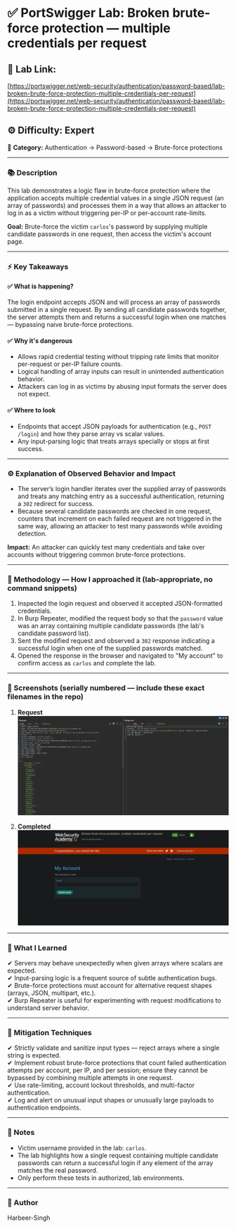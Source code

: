 # ✅ **PortSwigger Lab: Broken brute-force protection — multiple credentials per request**

## 🔗 **Lab Link:**

[https://portswigger.net/web-security/authentication/password-based/lab-broken-brute-force-protection-multiple-credentials-per-request](https://portswigger.net/web-security/authentication/password-based/lab-broken-brute-force-protection-multiple-credentials-per-request)

## ⚙️ **Difficulty:** Expert

📂 **Category:** Authentication → Password-based → Brute-force protections

---

### 📚 **Description**

This lab demonstrates a logic flaw in brute-force protection where the application accepts multiple credential values in a single JSON request (an array of passwords) and processes them in a way that allows an attacker to log in as a victim without triggering per-IP or per-account rate-limits.

**Goal:** Brute-force the victim `carlos`'s password by supplying multiple candidate passwords in one request, then access the victim's account page.

---

### ⚡ **Key Takeaways**

#### ✅ What is happening?

The login endpoint accepts JSON and will process an array of passwords submitted in a single request. By sending all candidate passwords together, the server attempts them and returns a successful login when one matches — bypassing naive brute-force protections.

#### ✅ Why it's dangerous

* Allows rapid credential testing without tripping rate limits that monitor per-request or per-IP failure counts.
* Logical handling of array inputs can result in unintended authentication behavior.
* Attackers can log in as victims by abusing input formats the server does not expect.

#### ✅ Where to look

* Endpoints that accept JSON payloads for authentication (e.g., `POST /login`) and how they parse array vs scalar values.
* Any input-parsing logic that treats arrays specially or stops at first success.

---

### ⚙️ **Explanation of Observed Behavior and Impact**

* The server’s login handler iterates over the supplied array of passwords and treats any matching entry as a successful authentication, returning a `302` redirect for success.
* Because several candidate passwords are checked in one request, counters that increment on each failed request are not triggered in the same way, allowing an attacker to test many passwords while avoiding detection.

**Impact:** An attacker can quickly test many credentials and take over accounts without triggering common brute-force protections.

---

### 🧪 Methodology — How I approached it (lab-appropriate, no command snippets)

1. Inspected the login request and observed it accepted JSON-formatted credentials.                                   
2. In Burp Repeater, modified the request body so that the `password` value was an array containing multiple candidate passwords (the lab's candidate password list).                         
3. Sent the modified request and observed a `302` response indicating a successful login when one of the supplied passwords matched.    
4. Opened the response in the browser and navigated to "My account" to confirm access as `carlos` and complete the lab.         

---

### 📸 Screenshots (serially numbered — include these exact filenames in the repo)

1. **Request**
   ![Intercepted Request](https://github.com/Harbeer-Singh/Portswigger-Labs/blob/main/AUTHENTICATION%20BYPASS/LAB-6/images/1.png)

2. **Completed**
  ![Intercepted Request](https://github.com/Harbeer-Singh/Portswigger-Labs/blob/main/AUTHENTICATION%20BYPASS/LAB-6/images/2.png)

---

### 📝 What I Learned

✔ Servers may behave unexpectedly when given arrays where scalars are expected.        
✔ Input-parsing logic is a frequent source of subtle authentication bugs.            
✔ Brute-force protections must account for alternative request shapes (arrays, JSON, multipart, etc.).              
✔ Burp Repeater is useful for experimenting with request modifications to understand server behavior.           

---

### 🔐 Mitigation Techniques

✔ Strictly validate and sanitize input types — reject arrays where a single string is expected.                  
✔ Implement robust brute-force protections that count failed authentication attempts per account, per IP, and per session; ensure they cannot be bypassed by combining multiple attempts in one request.                       
✔ Use rate-limiting, account lockout thresholds, and multi-factor authentication.                    
✔ Log and alert on unusual input shapes or unusually large payloads to authentication endpoints.           

---

### 🧾 Notes

* Victim username provided in the lab: `carlos`.
* The lab highlights how a single request containing multiple candidate passwords can return a successful login if any element of the array matches the real password.
* Only perform these tests in authorized, lab environments.

---

### 👤 Author

Harbeer-Singh

